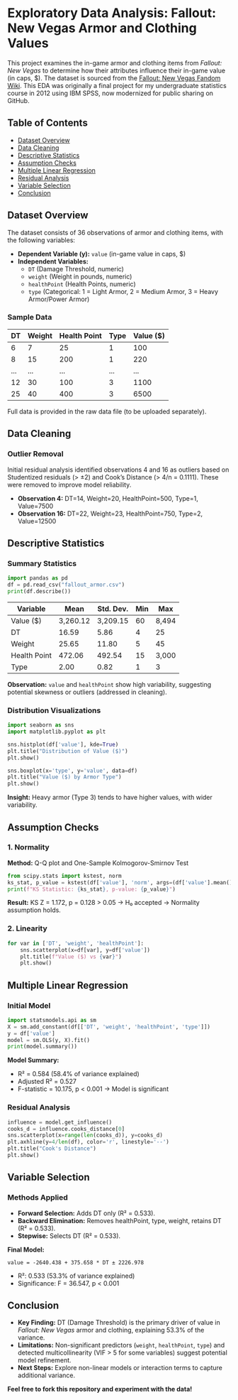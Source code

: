 # Exploratory Data Analysis: Fallout: New Vegas Armor and Clothing Values

This project examines the in-game armor and clothing items from *Fallout: New Vegas* to determine how their attributes influence their in-game value (in caps, $). The dataset is sourced from the [Fallout: New Vegas Fandom Wiki](https://fallout.fandom.com/wiki/Fallout:_New_Vegas_armor_and_clothing). This EDA was originally a final project for my undergraduate statistics course in 2012 using IBM SPSS, now modernized for public sharing on GitHub.

## Table of Contents

- [Dataset Overview](#dataset-overview)
- [Data Cleaning](#data-cleaning)
- [Descriptive Statistics](#descriptive-statistics)
- [Assumption Checks](#assumption-checks)
- [Multiple Linear Regression](#multiple-linear-regression)
- [Residual Analysis](#residual-analysis)
- [Variable Selection](#variable-selection)
- [Conclusion](#conclusion)

## Dataset Overview

The dataset consists of 36 observations of armor and clothing items, with the following variables:

- **Dependent Variable (y):** `value` (in-game value in caps, $)
- **Independent Variables:**
  - `DT` (Damage Threshold, numeric)
  - `weight` (Weight in pounds, numeric)
  - `healthPoint` (Health Points, numeric)
  - `type` (Categorical: 1 = Light Armor, 2 = Medium Armor, 3 = Heavy Armor/Power Armor)

### Sample Data

| DT | Weight | Health Point | Type | Value ($) |
|----|--------|--------------|------|-----------|
| 6  | 7      | 25           | 1    | 100       |
| 8  | 15     | 200          | 1    | 220       |
| ...| ...    | ...          | ...  | ...       |
| 12 | 30     | 100          | 3    | 1100      |
| 25 | 40     | 400          | 3    | 6500      |

Full data is provided in the raw data file (to be uploaded separately).

## Data Cleaning

### Outlier Removal

Initial residual analysis identified observations 4 and 16 as outliers based on Studentized residuals (> ±2) and Cook’s Distance (> 4/n = 0.1111). These were removed to improve model reliability.

- **Observation 4:** DT=14, Weight=20, HealthPoint=500, Type=1, Value=7500
- **Observation 16:** DT=22, Weight=23, HealthPoint=750, Type=2, Value=12500

## Descriptive Statistics

### Summary Statistics

```python
import pandas as pd
df = pd.read_csv("fallout_armor.csv")
print(df.describe())
```

| Variable       | Mean   | Std. Dev. | Min | Max  |
|---------------|--------|----------|-----|------|
| Value ($)     | 3,260.12 | 3,209.15 | 60  | 8,494 |
| DT           | 16.59  | 5.86     | 4   | 25   |
| Weight       | 25.65  | 11.80    | 5   | 45   |
| Health Point | 472.06 | 492.54   | 15  | 3,000 |
| Type         | 2.00   | 0.82     | 1   | 3    |

**Observation:** `value` and `healthPoint` show high variability, suggesting potential skewness or outliers (addressed in cleaning).

### Distribution Visualizations

```python
import seaborn as sns
import matplotlib.pyplot as plt

sns.histplot(df['value'], kde=True)
plt.title("Distribution of Value ($)")
plt.show()

sns.boxplot(x='type', y='value', data=df)
plt.title("Value ($) by Armor Type")
plt.show()
```

**Insight:** Heavy armor (Type 3) tends to have higher values, with wider variability.

## Assumption Checks

### 1. Normality

**Method:** Q-Q plot and One-Sample Kolmogorov-Smirnov Test

```python
from scipy.stats import kstest, norm
ks_stat, p_value = kstest(df['value'], 'norm', args=(df['value'].mean(), df['value'].std()))
print(f"KS Statistic: {ks_stat}, p-value: {p_value}")
```

**Result:** KS Z = 1.172, p = 0.128 > 0.05 → H₀ accepted → Normality assumption holds.

### 2. Linearity

```python
for var in ['DT', 'weight', 'healthPoint']:
    sns.scatterplot(x=df[var], y=df['value'])
    plt.title(f"Value ($) vs {var}")
    plt.show()
```

## Multiple Linear Regression

### Initial Model

```python
import statsmodels.api as sm
X = sm.add_constant(df[['DT', 'weight', 'healthPoint', 'type']])
y = df['value']
model = sm.OLS(y, X).fit()
print(model.summary())
```

**Model Summary:**

- R² = 0.584 (58.4% of variance explained)
- Adjusted R² = 0.527
- F-statistic = 10.175, p < 0.001 → Model is significant

### Residual Analysis

```python
influence = model.get_influence()
cooks_d = influence.cooks_distance[0]
sns.scatterplot(x=range(len(cooks_d)), y=cooks_d)
plt.axhline(y=4/len(df), color='r', linestyle='--')
plt.title("Cook's Distance")
plt.show()
```

## Variable Selection

### Methods Applied

- **Forward Selection:** Adds DT only (R² = 0.533).
- **Backward Elimination:** Removes healthPoint, type, weight, retains DT (R² = 0.533).
- **Stepwise:** Selects DT (R² = 0.533).

**Final Model:**

```
value = -2640.438 + 375.658 * DT ± 2226.978
```

- R²: 0.533 (53.3% of variance explained)
- Significance: F = 36.547, p < 0.001

## Conclusion

- **Key Finding:** DT (Damage Threshold) is the primary driver of value in *Fallout: New Vegas* armor and clothing, explaining 53.3% of the variance.
- **Limitations:** Non-significant predictors (`weight`, `healthPoint`, `type`) and detected multicollinearity (VIF > 5 for some variables) suggest potential model refinement.
- **Next Steps:** Explore non-linear models or interaction terms to capture additional variance.

**Feel free to fork this repository and experiment with the data!**
